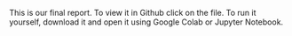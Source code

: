 This is our final report. To view it in Github click on the file.
To run it yourself, download it and open it using Google Colab
or Jupyter Notebook.